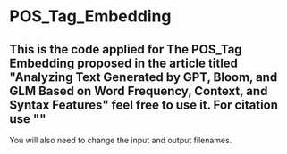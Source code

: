 # POS_Tag_Embedding
This is the code applied for The POS_Tag Embedding proposed in the article titled "Analyzing Text Generated by GPT, Bloom, and GLM Based on Word Frequency, Context, and Syntax Features"
feel free to use it. For citation use ""
-----
You will also need to change the input and output filenames. 
